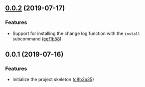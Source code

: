 ## [0.0.2](https://github.com/shuidi-fed/runner/compare/v0.0.1...v0.0.2) (2019-07-17)


### Features

* Support for installing the change log function with the `install` subcommand ([eef1b58](https://github.com/shuidi-fed/runner/commit/eef1b58))



## 0.0.1 (2019-07-16)


### Features

* Initialize the project skeleton ([c8b3a35](https://github.com/shuidi-fed/runner/commit/c8b3a35))



